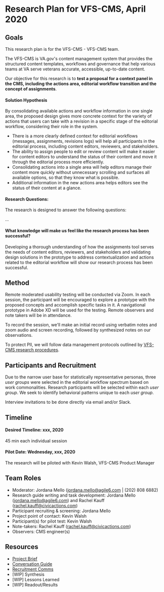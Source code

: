 # Research Plan for VFS-CMS, April 2020

## Goals
This research plan is for the VFS-CMS - VFS-CMS team.

The VFS-CMS is VA.gov's content management system that provides the structured content templates, workflows and governance that help various teams at VA serve veterans accurate, accessible, up-to-date content.

Our objective for this research is to **test a proposal for a context panel in the CMS, including the actions area, editorial workflow transition and the concept of assignments**. 

#### Solution Hypothesis
By consolidating available actions and workflow information in one single area, the proposed design gives more concrete context for the variety of actions that users can take with a revision in a specific stage of the editorial workflow, considering their role in the system.
- There is a more clearly defined context for editorial workflows (messages, assignments, revisions logs) will help all participants in the editorial process, including content editors, reviewers, and stakeholders.
- The ability to assign people to edit or review content will make it easier for content editors to understand the status of their content and move it through the editorial process more efficiently.
- Consolidating actions into a single area will help editors manage their content more quickly without unnecessary scrolling and surfaces all available options, so that they know what is possible.
- Additional information in the new actions area helps editors see the status of their content at a glance.




#### Research Questions:
The research is designed to answer the following questions:

...

#### What knowledge will make us feel like the research process has been successful?
Developing a thorough understanding of how the assignments tool serves the needs of content editors, reviewers, and stakeholders and validating design solutions in the prototype to address contextualization and actions related to the editorial workflow will show our research process has been successful.

## Method	
Remote moderated usability testing will be conducted via Zoom. In each session, the participant will be encouraged to explore a prototype with the proposed concepts and accomplish specific tasks in it. A navigational prototype in Adobe XD will be used for the testing. Remote observers and note takers will be in attendance.

To record the session, we'll make an initial record using verbatim notes and zoom audio and screen recording, followed by synthesized notes on our observations.

To protect PII, we will follow data management protocols outlined by [VFS-CMS research procedures](https://github.com/department-of-veterans-affairs/va.gov-team/tree/master/platform/cms/authoring-experience/research/research-procedures).

## Participants and Recruitment	
Due to the narrow user base for statistically representative personas, three _user groups_ were selected in the editorial workflow spectrum based on work commonalities. Research participants will be selected within each _user group_. We seek to identify behavioral patterns unique to each _user group_.

Interview invitations to be done directly via email and/or Slack.

## Timeline

#### Desired Timeline: xxx, 2020
45 min each individual session

#### Pilot Date: Wednesday, xxx, 2020
The research will be piloted with Kevin Walsh, VFS-CMS Product Manager 

## Team Roles 	
- Moderator: Jordana Mello (jordana.mello@agile6.com | (202) 808 6882)
- Research guide writing and task development: Jordana Mello (jordana.mello@agile6.com) and Rachel Kauff (rachel.kauff@civicactions.com)
- Participant recruiting & screening:	Jordana Mello
- Project point of contact:	Kevin Walsh
- Participant(s) for pilot test: Kevin Walsh
- Note-takers: Rachel Kauff (rachel.kauff@civicactions.com)
- Observers: CMS engineer(s) 

## Resources	
* [Project Brief](https://github.com/department-of-veterans-affairs/va.gov-team/tree/master/platform/cms)
* [Conversation Guide]()
* [Recruitment Comms]()
* [WIP] Synthesis	
* [WIP] Lessons Learned
* [WIP] Readout/Results

